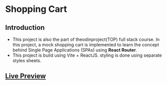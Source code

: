 # Shopping Cart

## Introduction

- This project is also the part of theodinproject(TOP) full stack course. In this project, a mock shopping cart is implemented to learn the concept behind Single Page Applications (SPAs) using <b>React Router</b>.
- This project is build using Vite + ReactJS.
  styling is done using separate styles sheets.

## [Live Preview]()
